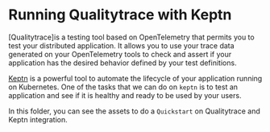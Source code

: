 # Running Qualitytrace with Keptn

[Qualitytrace]<!--(https://tracetest.io/) -->is a testing tool based on OpenTelemetry that permits you to test your distributed application. It allows you to use your trace data generated on your OpenTelemetry tools to check and assert if your application has the desired behavior defined by your test definitions.

[Keptn](https://keptn.sh/) is a powerful tool to automate the lifecycle of your application running on Kubernetes. One of the tasks that we can do on `keptn` is to test an application and see if it is healthy and ready to be used by your users.

In this folder, you can see the assets to do a `Quickstart` on Qualitytrace and Keptn integration. <!-- see more details about this integration please access the following link: 
https://docs.tracetest.io/tools-and-integrations/integrations/keptn -->